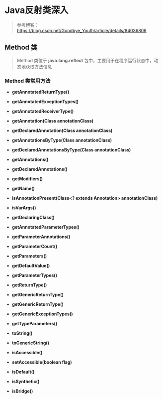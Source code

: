 # Java反射类深入

> 参考博客：https://blog.csdn.net/Goodbye_Youth/article/details/84036809

## Method 类

> Method 类位于 **java.lang.reflect** 包中，主要用于在程序运行状态中，动态地获取方法信息

 ### Method 类常用方法

- **getAnnotatedReturnType()**

- **getAnnotatedExceptionTypes()**

- **getAnnotatedReceiverType()**

- **getAnnotation(Class<T> annotationClass)**

- **getDeclaredAnnotation(Class<T> annotationClass)**

- **getAnnotationsByType(Class<T> annotationClass)**

- **getDeclaredAnnotationsByType(Class<T> annotationClass)**

- **getAnnotations()**

- **getDeclaredAnnotations()**

- **getModifiers()**

- **getName()**

- **isAnnotationPresent(Class<? extends Annotation> annotationClass)**

- **isVarArgs()**

- **getDeclaringClass()**

- **getAnnotatedParameterTypes()**

- **getParameterAnnotations()**

- **getParameterCount()**

- **getParameters()**

- **getDefaultValue()**

- **getParameterTypes()**

- **getReturnType()**

- **getGenericReturnType()**

- **getGenericReturnType()**

- **getGenericExceptionTypes()**

- **getTypeParameters()**

- **toString()**

- **toGenericString()**

- **isAccessible()**

- **setAccessible(boolean flag)**

- **isDefault()**

- **isSynthetic()**

- **isBridge()**



